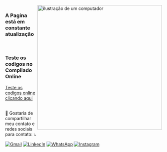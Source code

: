 <img src="https://th.bing.com/th/id/OIP.tdnp0CZztfggg3gKXf854AHaEc?w=268&h=180&c=7&r=0&o=5&dpr=1.3&pid=1.7" alt="ilustração de um computador" min-width="400px" max-width="400px" width="400px" align="right">

<p align="left"> <h3>A Pagina está em constante atualização</h3></p><br>
<h3>Teste os codigos no Compilado Online <BR>
</h3>
  <a href="https://onlinegdb.com/JI5qhYxWz"> Teste os codigos online clicando aqui </a><BR>
  <a href="https://onlinegdb.com/JI5qhYxWz"><img src="https://i.ibb.co/Gk4gRV7/Captura-de-tela-2024-04-26-204520.png" alt="" border="0"></a><BR><BR>

 <p align="left">
  💌 Gostaria de compartilhar meu contato e redes sociais para contato: ⤵️
</p>

<p align="left">
  <a href="mailto:edivaldo85b@gmail.com" title="Edivaldo85b@gmail.com">
  <img src="https://img.shields.io/badge/-Gmail-FF0000?style=flat-square&labelColor=FF0000&logo=gmail&logoColor=white&link=" alt="Gmail"/></a>
  <a href="#" title="Em Construção">
  <img src="https://img.shields.io/badge/-Linkedin-0e76a8?style=flat-square&logo=Linkedin&logoColor=white&link=https://th.bing.com/th/id/OIP.itsVAIGpL9a_DzkqejFU-gHaDT?w=341&h=156&c=7&r=0&o=5&dpr=1.3&pid=1.7" alt="LinkedIn"/></a>
  <a href="http://wa.me/5542999130988" title="42-999130988">
  <img src="https://img.shields.io/badge/-WhatsApp-25d366?style=flat-square&labelColor=25d366&logo=whatsapp&logoColor=white&link=wa.me/5542999130988" alt="WhatsApp"/></a>
  <a href="https://www.instagram.com/edivaldobomfim85/" title="@Edivaldo85b">
  <img src="https://img.shields.io/badge/-Instagram-DF0174?style=flat-square&labelColor=DF0174&logo=instagram&logoColor=white&link=@Edivaldo85b" alt="Instagram"/></a>
</p>

